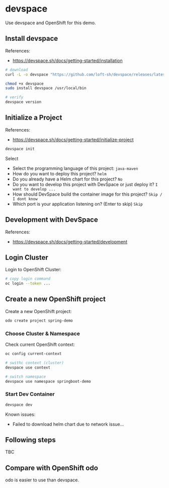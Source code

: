 # devspace

Use devspace and OpenShift for this demo.

## Install devspace

References:
- https://devspace.sh/docs/getting-started/installation

```bash
# download
curl -L -o devspace "https://github.com/loft-sh/devspace/releases/latest/download/devspace-darwin-amd64"

chmod +x devspace
sudo install devspace /usr/local/bin

# verify
devspace version
```

## Initialize a Project

References:
- https://devspace.sh/docs/getting-started/initialize-project

```bash
devspace init
```

Select
- Select the programming language of this project: `java-maven`
- How do you want to deploy this project? `helm`
- Do you already have a Helm chart for this project? `No`
- Do you want to develop this project with DevSpace or just deploy it? `I want to develop ...`
- How should DevSpace build the container image for this project? `Skip / I dont know`
- Which port is your application listening on? (Enter to skip) `Skip`

## Development with DevSpace

References:
- https://devspace.sh/docs/getting-started/development

## Login Cluster

Login to OpenShift Cluster:
```bash
# copy login command
oc login --token ...
```

## Create a new OpenShift project
Create a new OpenShift project:
```bash
odo create project spring-demo
```

### Choose Cluster & Namespace

Check current OpenShift context:
```bash
oc config current-context
```


```bash
# swithc context (cluster)
devspace use context

# switch namespace
devspace use namespace springboot-demo
```

### Start Dev Container

```bash
devspace dev
```

Known issues:
- Failed to download helm chart due to network issue...

## Following steps

TBC


## Compare with OpenShift odo

odo is easier to use than devspace.

